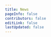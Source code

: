 ```yaml
---
title: News
pageInfo: false
contributors: false
editLink: false
lastUpdated: false
---
```


<script setup lang="ts">
import SiteSection from "@SiteSection";
import { usePageFrontmatter } from "@vuepress/client";
import { ref, onBeforeMount } from "vue";
import type { ThemeHopePageFrontmatter } from "vuepress-theme-hope";

const frontmatter = usePageFrontmatter<ThemeHopePageFrontmatter>();

</script>

<SiteSection :title="frontmatter.title"/>

<style scoped lang="scss">
.theme-hope-content {
  margin: 0;
  padding: 0;
  max-width: none;
  position: relative;
  z-index: 1;
  top: -161px;
  @media (min-width: 1440px) {
    background: #f9fbff;
  }
}
</style>
